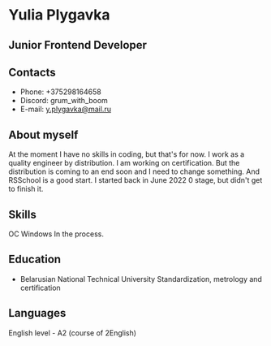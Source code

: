 # Yulia Plygavka
## Junior Frontend Developer
## Contacts
* Phone: +375298164658
* Discord: grum_with_boom
* E-mail: y.plygavka@mail.ru
## About myself
At the moment I have no skills in coding, but that's for now. I work as a quality engineer by distribution. I am working on certification. But the distribution is coming to an end soon and I need to change something. And RSSchool is a good start. I started back in June 2022 0 stage, but didn't get to finish it.
## Skills
ОС Windows
In the process.
## Education
* Belarusian National Technical University
 Standardization, metrology and certification
## Languages
English level - A2 (course of 2English)
